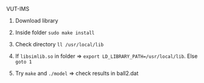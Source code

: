 VUT-IMS

1) Download library

2) Inside folder `sudo make install`

3) Check directory `ll /usr/local/lib`

4) If `libsimlib.so` in folder => `export LD_LIBRARY_PATH=/usr/local/lib`. Else `goto 1`

5) Try `make` and `./model` => check results in ball2.dat